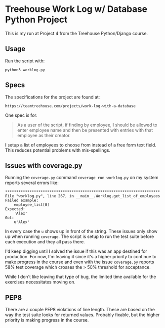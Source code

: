 Treehouse Work Log w/ Database Python Project
=============================================

This is my run at Project 4 from the Treehouse Python/Django course. 

Usage
-----

Run the script with:

    python3 worklog.py


Specs
-----

The specifications for the project are found at:

    https://teamtreehouse.com/projects/work-log-with-a-database

One spec is for:

> As a user of the script, if finding by employee, I should be allowed to enter employee name and then be presented with entries with that employee as their creator. 

I setup a list of employees to choose from instead of a free form text field. This reduces potential problems with mis-spellings. 


Issues with coverage.py
-----------------------

Running the `coverage.py` command `coverage run worklog.py` on my system reports several errors like:

    **********************************************************************
    File "worklog.py", line 267, in __main__.Worklog.get_list_of_employees
    Failed example:
        employee_list[0]
    Expected:
        'Alex'
    Got:
        u'Alex'

In every case the `u` shows up in front of the string. These issues only show up when running `coverage`. The script is setup to run the test suite before each execution and they all pass there. 

I'd keep digging until I solved the issue if this was an app destined for production. For now, I'm leaving it since it's a higher priority to continue to make progress in the course and even with the issue `coverage.py` reports 58% test coverage which crosses the > 50% threshold for acceptance. 

While I don't like leaving that type of bug, the limited time available for the exercises necessitates moving on.


PEP8
----

There are a couple PEP8 violations of line length. These are based on the 
way the test suite looks for returned values. Probably fixable, but the 
higher priority is making progress in the course.

